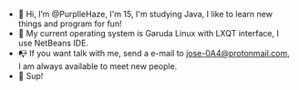 - 👋 Hi, I’m @PurplleHaze, I'm 15, I'm studying Java, I like to learn new things and program for fun!
- 🍂 My current operating system is Garuda Linux with LXQT interface, I use NetBeans IDE.
- 📭 If you want talk with me, send a e-mail to jose-0A4@protonmail.com, I am always available to meet new people.
- 🐧 Sup! 


<!---
PurplleHaze/PurplleHaze is a ✨ special ✨ repository because its `README.md` (this file) appears on your GitHub profile.
You can click the Preview link to take a look at your changes.
--->
